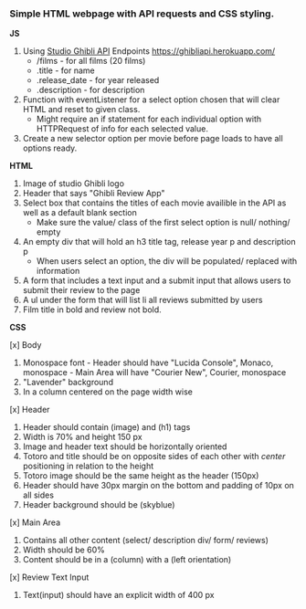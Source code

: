 <h3>Simple HTML webpage with API requests and CSS styling. </h3> 

**JS**
1. Using [Studio Ghibli API](https://ghibliapi.herokuapp.com/#)
Endpoints
https://ghibliapi.herokuapp.com/
    * /films - for all films (20 films)
    * .title - for name
    * .release_date - for year released
    * .description - for description
2. Function with eventListener for a select option chosen that will clear HTML and reset to given class.
    - Might require an if statement for each individual option with HTTPRequest of info for each selected value.
3. Create a new selector option per movie before page loads to have all options ready.

**HTML**
1. Image of studio Ghibli logo
2. Header that says "Ghibli Review App"
3. Select box that contains the titles of each movie availible in the API as well as a default blank section
    - Make sure the value/ class of the first select option is null/ nothing/ empty
4. An empty div that will hold an h3 title tag, release year p and description p
    - When users select an option, the div will be populated/ replaced with information 
5. A form that includes a text input and a submit input that allows users to submit their review to the page
6. A ul under the form that will list li all reviews submitted by users
7. Film title in bold and review not bold.

**CSS**

[x] Body
1. Monospace font
            - Header should have "Lucida Console", Monaco, monospace
            - Main Area will have "Courier New", Courier, monospace
2. "Lavender" background
3. In a column centered on the page width wise

[x] Header
1. Header should contain (image) and (h1) tags
2. Width is 70% and height 150 px
3. Image and header text should be horizontally oriented
4. Totoro and title should be on opposite sides of each other with *center* positioning in relation to the height
5. Totoro image should be the same height as the header (150px)
6. Header should have 30px margin on the bottom and padding of 10px on all sides
7. Header background should be (skyblue)

[x] Main Area
1. Contains all other content (select/ description div/ form/ reviews)
2. Width should be 60%
3. Content should be in a (column) with a (left orientation)

[x] Review Text Input
1. Text(input) should have an explicit width of 400 px
    
